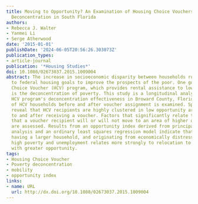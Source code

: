 ```yaml
---
title: Moving to Opportunity? An Examination of Housing Choice Vouchers on Urban Poverty
  Deconcentration in South Florida
authors:
- Rebecca J. Walter
- Yanmei Li
- Serge Atherwood
date: '2015-01-01'
publishDate: '2024-06-05T20:56:26.303073Z'
publication_types:
- article-journal
publication: '*Housing Studies*'
doi: 10.1080/02673037.2015.1009004
abstract: The increase in socioeconomic disparity between households runs counter
  to federal housing goals to improve the prospects of the poor. One goal of the Housing
  Choice Voucher (HCV) program, which provides rental assistance to low-income families,
  is the deconcentration of poverty. This study is a longitudinal analysis of the
  HCV program's deconcentration effectiveness in Broward County, Florida. The movement
  of HCV households before and after voucher assignment is examined. Spatial statistics
  reveal that HCV recipients are highly clustered in low opportunity areas both prior
  to and after receiving a voucher. Factors that significantly relate to the likelihood
  that a voucher recipient will or will not move to an area of higher opportunity
  are assessed. Results from an opportunity index derived from principal components
  analysis and an ordinary least squares regression model indicate that being non-Black,
  having a larger household, and originating from economically distressed areas with
  high poverty and unemployment relates more strongly to relocation to neighborhoods
  with greater opportunity.
tags:
- Housing Choice Voucher
- Poverty deconcentration
- mobility
- opportunity index
links:
- name: URL
  url: http://dx.doi.org/10.1080/02673037.2015.1009004
---
```


